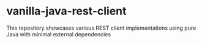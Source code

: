 # vanilla-java-rest-client
This repository showcases various REST client implementations using pure Java with minimal external dependencies
